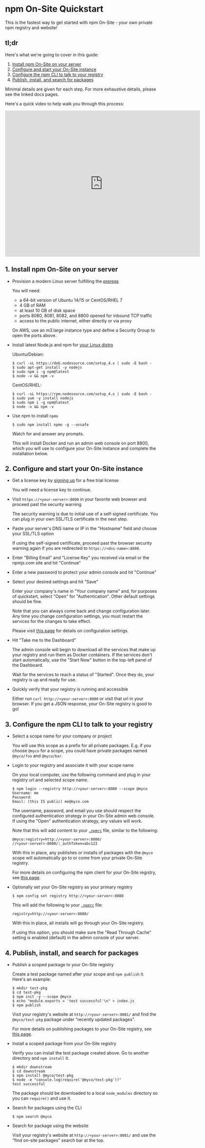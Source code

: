 <!--
order: 1
title: Quickstart
featured: true
-->

# npm On-Site Quickstart

This is the fastest way to get started with npm On-Site - your own private npm registry and website!

## tl;dr

Here's what we're going to cover in this guide:

1. [Install npm On-Site on your server](#1-install)
2. [Configure and start your On-Site instance](#2-configure-server)
3. [Configure the npm CLI to talk to your registry](#3-configure-client)
4. [Publish, install, and search for packages](#4-use)

Minimal details are given for each step. For more exhaustive details, please see the linked docs pages.

Here's a quick video to help walk you through this process:

<iframe width="640" height="480" src="https://www.youtube.com/embed/mKMaG0cixXw" frameborder="0" allowfullscreen></iframe>

<a name="1-install"></a>
## 1. Install npm On-Site on your server

- Provision a modern Linux server fulfilling the [prereqs](/enterprise/requirements)

    You will need:

    - a 64-bit version of Ubuntu 14/15 or CentOS/RHEL 7
    - 4 GB of RAM
    - at least 10 GB of disk space
    - ports 8080, 8081, 8082, and 8800 opened for inbound TCP traffic
    - access to the public internet, either directly or via proxy

    On AWS, use an m3.large instance type and define a Security Group to open the ports above.

- Install latest Node.js and npm for <a href="https://nodejs.org/en/download/package-manager/" target="_blank">your Linux distro</a>

    Ubuntu/Debian:

    ```
    $ curl -sL https://deb.nodesource.com/setup_4.x | sudo -E bash -
    $ sudo apt-get install -y nodejs
    $ sudo npm i -g npm@latest
    $ node -v && npm -v
    ```

    CentOS/RHEL:

    ```
    $ curl -sL https://rpm.nodesource.com/setup_4.x | sudo -E bash -
    $ sudo yum -y install nodejs
    $ sudo npm i -g npm@latest
    $ node -v && npm -v
    ```

- Use npm to install `npmo`

    ```
    $ sudo npm install npmo -g --unsafe
    ```

    Watch for and answer any prompts.

    This will install Docker and run an admin web console on port 8800, which you will use to configure your On-Site instance and complete the installation below.

<a name="2-configure-server"></a>
## 2. Configure and start your On-Site instance

- Get a license key by <a href="https://www.npmjs.com/onsite#free-trial" target="_blank">signing up</a> for a free trial license

    You will need a license key to continue.

- Visit `https://<your-server>:8800` in your favorite web browser and proceed past the security warning

    The security warning is due to initial use of a self-signed certificate. You can plug in your own SSL/TLS certificate in the next step.

- Paste your server's DNS name or IP in the "Hostname" field and choose your SSL/TLS option

    If using the self-signed certificate, proceed past the browser security warning again if you are redirected to `https://<dns-name>:8800`.

- Enter "Billing Email" and "License Key" you received via email or the npmjs.com site and hit "Continue"
- Enter a new password to protect your admin console and hit "Continue"
- Select your desired settings and hit "Save"

    Enter your company's name in "Your company name" and, for purposes of quickstart, select "Open" for "Authentication". Other default settings should be fine.

    Note that you can always come back and change configuration later. Any time you change configuration settings, you must restart the services for the changes to take effect.

    Please visit [this page](/enterprise/server-configuration) for details on configuration settings.

- Hit "Take me to the Dashboard"

    The admin console will begin to download all the services that make up your registry and run them as Docker containers. If the services don't start automatically, use the "Start Now" button in the top-left panel of the Dashboard.

    Wait for the services to reach a status of "Started". Once they do, your registry is up and ready for use.

- Quickly verify that your registry is running and accessible

    Either run `curl http://<your-server>:8080` or visit that url in your browser. If you get a JSON response, your On-Site registry is good to go!

<a name="3-configure-client"></a>
## 3. Configure the npm CLI to talk to your registry

- Select a scope name for your company or project

    You will use this scope as a prefix for all private packages. E.g. if you choose `@myco` for a scope, you could have private packages named `@myco/foo` and `@myco/bar`.

- Login to your registry and associate it with your scope name

    On your local computer, use the following command and plug in your registry url and selected scope name.

    ```
    $ npm login --registry http://<your-server>:8080 --scope @myco
    Username: me
    Password:
    Email: (this IS public) me@myco.com
    ```

    The username, password, and email you use should respect the configured authentication strategy in your On-Site admin web console. If using the "Open" authentication strategy, any values will work.

    Note that this will add content to your [`.npmrc`](https://docs.npmjs.com/files/npmrc) file, similar to the following:

    ```
    @myco:registry=http://<your-server>:8080/
    //<your-server>:8080/:_authToken=abc123
    ```

    With this in place, any publishes or installs of packages with the `@myco` scope will automatically go to or come from your private On-Site registry.

    For more details on configuring the npm client for your On-Site registry, see [this page](/enterprise/client-configuration).

- Optionally set your On-Site registry as your primary registry

    ```
    $ npm config set registry http://<your-server>:8080
    ```

    This will add the following to your [`.npmrc`](https://docs.npmjs.com/files/npmrc) file:

    ```
    registry=http://<your-server>:8080/
    ```

    With this in place, all installs will go through your On-Site registry.

    If using this option, you should make sure the "Read Through Cache" setting is enabled (default) in the admin console of your server.

<a name="4-use"></a>
## 4. Publish, install, and search for packages

- Publish a scoped package to your On-Site registry

    Create a test package named after your scope and `npm publish` it. Here's an example:

    ```
    $ mkdir test-pkg
    $ cd test-pkg
    $ npm init -y --scope @myco
    $ echo "module.exports = 'test successful'\n" > index.js
    $ npm publish
    ```

    Visit your registry's website at `http://<your-server>:8081/` and find the `@myco/test-pkg` package under "recently updated packages".

    For more details on publishing packages to your On-Site registry, see [this page](/enterprise/using-it).

- Install a scoped package from your On-Site registry

    Verify you can install the test package created above. Go to another directory and `npm install` it.

    ```
    $ mkdir downstream
    $ cd downstream
    $ npm install @myco/test-pkg
    $ node -e "console.log(require('@myco/test-pkg'))"
    test successful
    ```

    The package should be downloaded to a local `node_modules` directory so you can `require()` and use it.

- Search for packages using the CLI

    ```
    $ npm search @myco
    ```

- Search for package using the website

    Visit your registry's website at `http://<your-server>:8081/` and use the "find on-site packages" search bar at the top.
